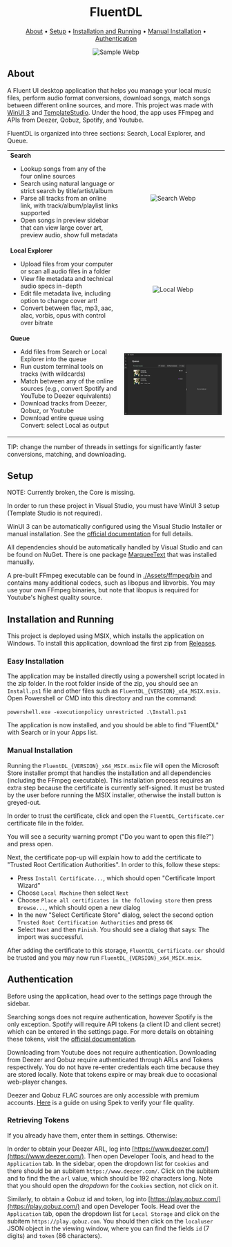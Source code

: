 <h1 align="center">
  FluentDL
</h1>
<p align="center">
  <a href="#about">About</a> •
  <a href="#setup">Setup</a> •
  <a href="#easy-installation">Installation and Running</a> •
  <a href="#manual-installation">Manual Installation</a> •
   <a href="#authentication">Authentication</a>
</p>

<p align="center">
  <img src="./SampleGifs/FluentDL_demo.webp" alt="Sample Webp" />
</p>

## About
A Fluent UI desktop application that helps you manage your local music files, perform audio format conversions, download songs, match songs between different online sources, and more. This project was made with [WinUI 3](https://github.com/microsoft/microsoft-ui-xaml) and [TemplateStudio](https://github.com/microsoft/TemplateStudio). Under the hood, the app uses FFmpeg and APIs from Deezer, Qobuz, Spotify, and Youtube.

FluentDL is organized into three sections: Search, Local Explorer, and Queue.

<table>
  <tr>
    <td valign="top">
      <strong>Search</strong>
      <ul>
        <li>Lookup songs from any of the four online sources</li>
        <li>Search using natural language or strict search by title/artist/album</li>
        <li>Parse all tracks from an online link, with track/album/playlist links supported</li>
        <li>Open songs in preview sidebar that can view large cover art, preview audio, show full metadata</li>
      </ul>
    </td>
    <td>
      <p align="center"><img src="./SampleGifs/search_page.webp" alt="Search Webp"/></p>
    </td>
  </tr>
  <tr>
    <td valign="top">
      <strong>Local Explorer</strong>
      <ul>
        <li>Upload files from your computer or scan all audio files in a folder</li>
        <li>View file metadata and technical audio specs in-depth</li>
        <li>Edit file metadata live, including option to change cover art!</li>
        <li>Convert between flac, mp3, aac, alac, vorbis, opus with control over bitrate</li>
      </ul>
    </td>
    <td>
      <p align="center"><img src="./SampleGifs/local_page.webp" alt="Local Webp"/></p>
    </td>
  </tr>
  <tr>
    <td valign="top">
      <strong>Queue</strong>
      <ul>
        <li>Add files from Search or Local Explorer into the queue</li>
        <li>Run custom terminal tools on tracks (with wildcards)</li>
        <li>Match between any of the online sources (e.g., convert Spotify and YouTube to Deezer equivalents)</li>
        <li>Download tracks from Deezer, Qobuz, or Youtube</li>
        <li>Download entire queue using Convert: select Local as output</li>
      </ul>
    </td>
    <td>
      <p align="center"><img src="./SampleGifs/queue_page.webp" alt="Queue Webp"/></p>
    </td>
  </tr>
</table>

TIP: change the number of threads in settings for significantly faster conversions, matching, and downloading.

## Setup

NOTE: Currently broken, the Core is missing.

In order to run these project in Visual Studio, you must have WinUI 3 setup (Template Studio is not required).

WinUI 3 can be automatically configured using the Visual Studio Installer or manual installation. See the [official documentation](https://learn.microsoft.com/en-us/windows/apps/winui/winui3/create-your-first-winui3-app) for full details.

All dependencies should be automatically handled by Visual Studio and can be found on NuGet. There is one package [MarqueeText](https://dev.azure.com/dotnet/CommunityToolkit/_artifacts/feed/CommunityToolkit-Labs/NuGet/CommunityToolkit.Labs.WinUI.MarqueeText) that was installed manually.

A pre-built FFmpeg executable can be found in [./Assets/ffmpeg/bin](https://github.com/DerekYang2/FluentDL/tree/master/Assets/ffmpeg/bin) and contains many additional codecs, such as libopus and libvorbis. You may use your own FFmpeg binaries, but note that libopus is required for Youtube's highest quality source.

## Installation and Running
This project is deployed using MSIX, which installs the application on Windows. To install this application, download the first zip from [Releases](https://github.com/DerekYang2/FluentDL/releases).

### Easy Installation
The application may be installed directly using a powershell script located in the zip folder. In the root folder inside of the zip, you should see an `Install.ps1` file and other files such as `FluentDL_{VERSION}_x64_MSIX.msix`. Open Powershell or CMD into this directory and run the command:

```powershell.exe -executionpolicy unrestricted .\Install.ps1```

The application is now installed, and you should be able to find "FluentDL" with Search or in your Apps list.

### Manual Installation
Running the `FluentDL_{VERSION}_x64_MSIX.msix` file will open the Microsoft Store installer prompt that handles the installation and all dependencies (including the FFmpeg executable). This installation process requires an extra step because the certificate is currently self-signed. It must be trusted by the user before running the MSIX installer, otherwise the install button is greyed-out.

In order to trust the certificate, click and open the `FluentDL_Certificate.cer` certificate file in the folder. 

You will see a security warning prompt ("Do you want to open this file?") and press open. 

Next, the certificate pop-up will explain how to add the certificate to "Trusted Root Certification Authorities". In order to this, follow these steps:

- Press `Install Certificate...`, which should open "Certificate Import Wizard"
- Choose  `Local Machine` then select `Next`
- Choose `Place all certificates in the following store` then press `Browse...`, which should open a new dialog
- In the new "Select Certificate Store" dialog, select the second option `Trusted Root Certification Authorities` and press `OK`
- Select `Next` and then `Finish`. You should see a dialog that says: The import was successful.

After adding the certificate to this storage, `FluentDL_Certificate.cer` should be trusted and you may now run `FluentDL_{VERSION}_x64_MSIX.msix`.

## Authentication

Before using the application, head over to the settings page through the sidebar. 

Searching songs does not require authentication, however Spotify is the only exception. Spotify will require API tokens (a client ID and client secret) which can be entered in the settings page. For more details on obtaining these tokens, visit the [official documentation](https://developer.spotify.com/documentation/web-api/tutorials/getting-started).

Downloading from Youtube does not require authentication.
Downloading from Deezer and Qobuz require authenticated through ARLs and Tokens respectively. 
You do not have re-enter credentials each time because they are stored locally. Note that tokens expire or may break due to occasional web-player changes. 

Deezer and Qobuz FLAC sources are only accessible with premium accounts. [Here](https://erikstechcorner.com/2020/09/how-to-check-if-your-flac-files-are-really-lossless/) is a guide on using Spek to verify your file quality.

### Retrieving Tokens
If you already have them, enter them in settings. Otherwise:

In order to obtain your Deezer ARL, log into [https://www.deezer.com/](https://www.deezer.com/). Then open Developer Tools, and head to the `Application` tab. In the sidebar, open the dropdown list for `Cookies` and there should be an subitem `https://www.deezer.com/`. Click on the subitem and to find the the `arl` value, which should be 192 characters long. Note that you should open the _dropdown_ for the `Cookies` section, not click on it.

Similarly, to obtain a Qobuz id and token, log into [https://play.qobuz.com/](https://play.qobuz.com/) and open Developer Tools. Head over the `Application` tab, open the dropdown list for `Local Storage` and click on the subitem `https://play.qobuz.com`. You should then click on the `localuser` JSON object in the viewing window, where you can find the fields `id` (7 digits) and `token` (86 characters). 

